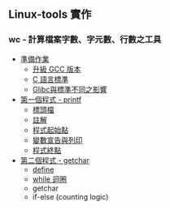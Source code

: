 ## Linux-tools 實作

### wc - 計算檔案字數、字元數、行數之工具

* [準備作業](requirements.md)
    * [升級 GCC 版本](upgrade_gcc.md)
    * [C 語言標準](version_of_c.md)
    * [Glibc與標準不同之影響](effects_of_versions.md)
* [第一個程式 - printf](wc/wc_printf.md)
    * [標頭檔](wc/wc_header.md)
    * [註解](wc/wc_comment.md)
    * [程式起始點](wc/wc_main.md)
    * [變數宣告與列印](wc/wc_declare.md)
    * [程式終點](wc/wc_terminate.md)
* [第二個程式 - getchar](wc/wc_getchar.md)
    * [define](wc/wc_define.md)
    * [while 迴圈](wc/wc_while.md)
    * getchar
    * if-else (counting logic)
